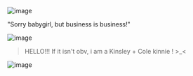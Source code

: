 ![image](https://github.com/user-attachments/assets/1cf412c3-ff5e-417f-bab1-b24a427d3245)

"Sorry babygirl, but business is business!"

![image](https://github.com/user-attachments/assets/45f836ac-a78d-4e6c-a553-6bee7bc43416)

>HELLO!!! If it isn't obv, i am a Kinsley + Cole kinnie ! >_<

![image](https://github.com/user-attachments/assets/b59cd40c-dd69-4c78-a110-e9b5ed8ae042)
